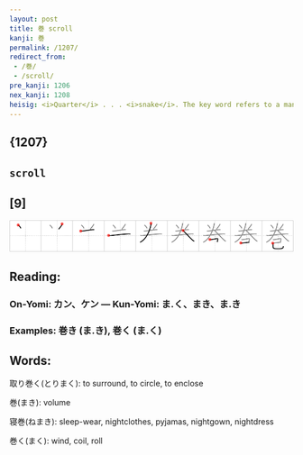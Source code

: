 ```yaml
---
layout: post
title: 巻 scroll
kanji: 巻
permalink: /1207/
redirect_from:
 - /巻/
 - /scroll/
pre_kanji: 1206
nex_kanji: 1208
heisig: <i>Quarter</i> . . . <i>snake</i>. The key word refers to a manuscript rolled up into a <b>scroll</b>, not to a <i>hanging scroll</i> (Frame 435).
---
```


## {1207}

## `scroll`

## [9]

<div class="stroke"><img src="../images/E5B7BB.png" /></div>

## Reading:

### On-Yomi: カン、ケン &mdash; Kun-Yomi: ま.く、まき、ま.き

### Examples: 巻き (ま.き), 巻く (ま.く)

## Words:

取り巻く(とりまく): to surround, to circle, to enclose

巻(まき): volume

寝巻(ねまき): sleep-wear, nightclothes, pyjamas, nightgown, nightdress

巻く(まく): wind, coil, roll
